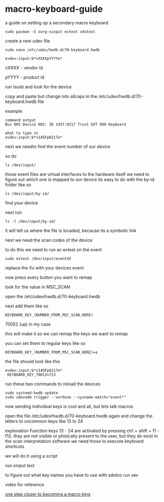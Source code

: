 # macro-keyboard-guide
a guide on setting up a secondary macro keyboard
```
sudo pacman -S xorg-xinput evtest xdotool
```
create a new udev file
```
sudo nano /etc/udev/hwdb.d/70-keyboard.hwdb
```
```
evdev:input:b*vXXXXpYYYYe*
```
vXXXX - vendor id

pYYYY - product id


run lsusb and look for the device

copy and paste but change into allcaps in the /etc/udev/hwdb.d/70-keyboard.hwdb file

example
```
command output
Bus 005 Device 002: ID 145f:0217 Trust GXT 890 Keyboard

what to type in
evdev:input:b*v145Fp0217e*
```
next we needto find the event number of our device

so do 
```
ls /dev/input/
```
those event files are virtual interfaces to the hardware itself
we need to figure out which one is mapped to our device
its easy to do with the by-id folder like so
```
ls /dev/input/by-id/
```
find your device

next run
```
ls -l /dev/input/by-id/
```
it will tell us where the file is locaded, because its a symbolic link

next we need the scan codes of the device

to do this we need to run an evtest on the event
```
sudo evtest /dev/input/eventXX
```
replace the Xs with your devices event

now press every button you want to remap

look for the value in MSC_SCAN

open the /etc/udev/hwdb.d/70-keyboard.hwdb

next add them like so
```
KEYBOARD_KEY_(NUMBER_FROM_MSC_SCAN_HERE)
```
70052 (up) in my case

this will make it so we can remap the keys we want to remap

you can set them to regular keys like so
```
KEYBOARD_KEY_(NUMBER_FROM_MSC_SCAN_HERE)=a
```
the file should look like this
```
evdev:input:b*v145Fp0217e*
 KEYBOARD_KEY_70013=f13
```
run these two commands to reload the devices 
```
sudo systemd-hwdb update
sudo udevadm trigger --verbose --sysname-match="event*"
```
now sending individual keys is cool and all, but lets talk macros

open the file /etc/udev/hwdb.d/70-keyboard.hwdb again and change the letters to uncommon keys like 13 to 24

explonation Function keys 13 - 24 are activated by pressing ctrl + shift + f1 - f12.
they are not visible or phisically present to the user, but they do exist in the scan interpretation software
we need those to execute keyboard shortcuts

we will do it using a script

run xinput test 

to figure out what key names you have to use with xdotoo run xev

video for reference

[one step closer to becoming a macro king](https://www.youtube.com/watch?v=GHMROmAZlUM&feature=youtu.be)
